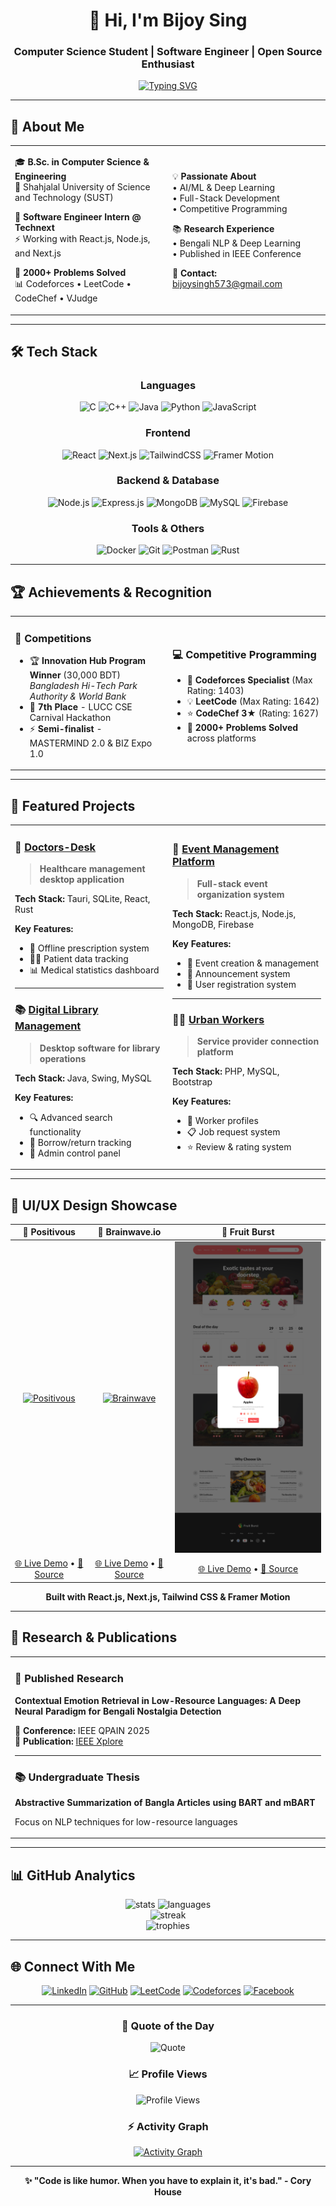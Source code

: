 <div align="center">

# 👋 Hi, I'm Bijoy Sing

### Computer Science Student | Software Engineer | Open Source Enthusiast

[![Typing SVG](https://readme-typing-svg.demolab.com?font=Fira+Code&weight=600&size=22&duration=3000&pause=1000&color=56CCF2&center=true&vCenter=true&width=600&lines=Full+Stack+Developer;AI%2FML+Enthusiast;2000%2B+Problems+Solved;Research+Published+on+IEEE)](https://git.io/typing-svg)

</div>

---

## 🎯 About Me

<table>
<tr>
<td width="50%">

🎓 **B.Sc. in Computer Science & Engineering**  
📍 Shahjalal University of Science and Technology (SUST)

💼 **Software Engineer Intern @ Technext**  
⚡ Working with React.js, Node.js, and Next.js

🧠 **2000+ Problems Solved**  
📊 Codeforces • LeetCode • CodeChef • VJudge

</td>
<td width="50%">

💡 **Passionate About**  
• AI/ML & Deep Learning  
• Full-Stack Development  
• Competitive Programming

📚 **Research Experience**  
• Bengali NLP & Deep Learning  
• Published in IEEE Conference

📧 **Contact:** bijoysingh573@gmail.com

</td>
</tr>
</table>

---

## 🛠️ Tech Stack

<div align="center">

### Languages
![C](https://img.shields.io/badge/C-00599C?style=for-the-badge&logo=c&logoColor=white)
![C++](https://img.shields.io/badge/C++-00599C?style=for-the-badge&logo=cplusplus&logoColor=white)
![Java](https://img.shields.io/badge/Java-ED8B00?style=for-the-badge&logo=openjdk&logoColor=white)
![Python](https://img.shields.io/badge/Python-3776AB?style=for-the-badge&logo=python&logoColor=white)
![JavaScript](https://img.shields.io/badge/JavaScript-F7DF1E?style=for-the-badge&logo=javascript&logoColor=black)

### Frontend
![React](https://img.shields.io/badge/React-20232A?style=for-the-badge&logo=react&logoColor=61DAFB)
![Next.js](https://img.shields.io/badge/Next.js-000000?style=for-the-badge&logo=nextdotjs&logoColor=white)
![TailwindCSS](https://img.shields.io/badge/Tailwind_CSS-38B2AC?style=for-the-badge&logo=tailwind-css&logoColor=white)
![Framer Motion](https://img.shields.io/badge/Framer_Motion-0055FF?style=for-the-badge&logo=framer&logoColor=white)

### Backend & Database
![Node.js](https://img.shields.io/badge/Node.js-339933?style=for-the-badge&logo=nodedotjs&logoColor=white)
![Express.js](https://img.shields.io/badge/Express.js-000000?style=for-the-badge&logo=express&logoColor=white)
![MongoDB](https://img.shields.io/badge/MongoDB-47A248?style=for-the-badge&logo=mongodb&logoColor=white)
![MySQL](https://img.shields.io/badge/MySQL-005C84?style=for-the-badge&logo=mysql&logoColor=white)
![Firebase](https://img.shields.io/badge/Firebase-FFCA28?style=for-the-badge&logo=firebase&logoColor=black)

### Tools & Others
![Docker](https://img.shields.io/badge/Docker-2496ED?style=for-the-badge&logo=docker&logoColor=white)
![Git](https://img.shields.io/badge/Git-F05032?style=for-the-badge&logo=git&logoColor=white)
![Postman](https://img.shields.io/badge/Postman-FF6C37?style=for-the-badge&logo=postman&logoColor=white)
![Rust](https://img.shields.io/badge/Rust-000000?style=for-the-badge&logo=rust&logoColor=white)

</div>

---

## 🏆 Achievements & Recognition

<table>
<tr>
<td width="50%">

### 🥇 Competitions
- 🏆 **Innovation Hub Program Winner** (30,000 BDT)  
  *Bangladesh Hi-Tech Park Authority & World Bank*
- 🥇 **7th Place** - LUCC CSE Carnival Hackathon
- ⚡ **Semi-finalist** - MASTERMIND 2.0 & BIZ Expo 1.0

</td>
<td width="50%">

### 💻 Competitive Programming
- 🌟 **Codeforces Specialist** (Max Rating: 1403)
- 💡 **LeetCode** (Max Rating: 1642)
- ⭐ **CodeChef 3★** (Rating: 1627)
- 🎯 **2000+ Problems Solved** across platforms

</td>
</tr>
</table>

---

## 🚀 Featured Projects

<table>
<tr>
<td width="50%">

### 🏥 [Doctors-Desk](https://github.com/BijoySing/Doctor-s-Desk)
> **Healthcare management desktop application**

**Tech Stack:** Tauri, SQLite, React, Rust

**Key Features:**
- 📝 Offline prescription system
- 👨‍⚕️ Patient data tracking
- 📊 Medical statistics dashboard

---

### 📚 [Digital Library Management](https://github.com/BijoySing/digital-library-management-system)
> **Desktop software for library operations**

**Tech Stack:** Java, Swing, MySQL

**Key Features:**
- 🔍 Advanced search functionality
- 📖 Borrow/return tracking
- 👤 Admin control panel

</td>
<td width="50%">

### 🎉 [Event Management Platform](https://github.com/BijoySing/Event-Management)
> **Full-stack event organization system**

**Tech Stack:** React.js, Node.js, MongoDB, Firebase

**Key Features:**
- 🎯 Event creation & management
- 📢 Announcement system
- 👥 User registration system

---

### 🧑‍🔧 [Urban Workers](https://github.com/BijoySing/Urban-Workers)
> **Service provider connection platform**

**Tech Stack:** PHP, MySQL, Bootstrap

**Key Features:**
- 👷 Worker profiles
- 📋 Job request system
- ⭐ Review & rating system

</td>
</tr>
</table>

---

## 🎨 UI/UX Design Showcase

<div align="center">

| 🌿 Positivous | 🧠 Brainwave.io | 🍓 Fruit Burst |
|:---:|:---:|:---:|
| [![Positivous](https://raw.githubusercontent.com/BijoySing/Positivous/main/public/Illustration.png)](https://positivous.vercel.app/) | [![Brainwave](https://encrypted-tbn0.gstatic.com/images?q=tbn:ANd9GcRiVxz7GTxWJD2Y23NKkNkxxNfAuqf00o7kAw&s)](https://my-app-swart-iota.vercel.app/) | [![Fruit Burst](https://raw.githubusercontent.com/BijoySing/Fruit-brust/main/images/Fruit%20Burst%20Website%20Landing%20Page%20Design.png)](https://bijoysing.github.io/Fruit-brust/) |
| [🌐 Live Demo](https://positivous.vercel.app/) • [💾 Source](https://github.com/BijoySing/Positivous) | [🌐 Live Demo](https://my-app-swart-iota.vercel.app/) • [💾 Source](https://github.com/BijoySing/Brainwave.io) | [🌐 Live Demo](https://bijoysing.github.io/Fruit-brust/) • [💾 Source](https://github.com/BijoySing/Fruit-brust) |

**Built with React.js, Next.js, Tailwind CSS & Framer Motion**

</div>

---

## 📄 Research & Publications

<table>
<tr>
<td>

### 🔬 Published Research

**Contextual Emotion Retrieval in Low-Resource Languages: A Deep Neural Paradigm for Bengali Nostalgia Detection**

📍 **Conference:** IEEE QPAIN 2025  
🔗 **Publication:** [IEEE Xplore](https://ieeexplore.ieee.org/document/11171754)

---

### 📚 Undergraduate Thesis

**Abstractive Summarization of Bangla Articles using BART and mBART**

Focus on NLP techniques for low-resource languages

</td>
</tr>
</table>

---

## 📊 GitHub Analytics

<div align="center">
  <img src="https://github-readme-stats.vercel.app/api?username=BijoySing&show_icons=true&theme=react&hide_border=true&bg_color=0D1117&title_color=56CCF2&icon_color=56CCF2&text_color=C9D1D9" height="165" alt="stats"/>
  <img src="https://github-readme-stats.vercel.app/api/top-langs/?username=BijoySing&layout=compact&theme=react&hide_border=true&bg_color=0D1117&title_color=56CCF2&text_color=C9D1D9" height="165" alt="languages"/>
</div>

<div align="center">
  <img src="https://github-readme-streak-stats.herokuapp.com/?user=BijoySing&theme=react&hide_border=true&background=0D1117&stroke=56CCF2&ring=56CCF2&fire=56CCF2&currStreakLabel=56CCF2" height="200" alt="streak"/>
</div>

<div align="center">
  <img src="https://github-profile-trophy.vercel.app/?username=BijoySing&theme=discord&no-frame=true&no-bg=true&column=7&margin-w=15&margin-h=15" alt="trophies"/>
</div>

---

## 🌐 Connect With Me

<div align="center">

[![LinkedIn](https://img.shields.io/badge/LinkedIn-0077B5?style=for-the-badge&logo=linkedin&logoColor=white)](https://linkedin.com/in/bijoy-sing-236a5a1b2)
[![GitHub](https://img.shields.io/badge/GitHub-100000?style=for-the-badge&logo=github&logoColor=white)](https://github.com/BijoySing)
[![LeetCode](https://img.shields.io/badge/LeetCode-FFA116?style=for-the-badge&logo=leetcode&logoColor=white)](https://leetcode.com/BijoySingh7)
[![Codeforces](https://img.shields.io/badge/Codeforces-1F8ACB?style=for-the-badge&logo=codeforces&logoColor=white)](https://codeforces.com/profile/BijoySingh7)
[![Facebook](https://img.shields.io/badge/Facebook-1877F2?style=for-the-badge&logo=facebook&logoColor=white)](https://www.facebook.com/profile.php?id=100054261722335)

</div>

---

<div align="center">

### 💭 Quote of the Day

![Quote](https://quotes-github-readme.vercel.app/api?type=horizontal&theme=dark)

### 📈 Profile Views

![Profile Views](https://komarev.com/ghpvc/?username=BijoySing&color=56CCF2&style=for-the-badge&label=PROFILE+VIEWS)

### ⚡ Activity Graph

[![Activity Graph](https://github-readme-activity-graph.vercel.app/graph?username=BijoySing&theme=react-dark&hide_border=true&bg_color=0D1117&color=56CCF2&line=56CCF2&point=C9D1D9)](https://github.com/BijoySing)

---

**✨ "Code is like humor. When you have to explain it, it's bad." - Cory House**

</div>
